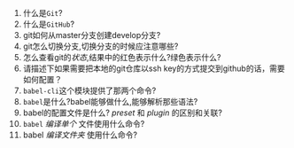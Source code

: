 1. 什么是`Git`?
2. 什么是`GitHub`?
3. git如何从master分支创建develop分支?
4. git怎么切换分支,切换分支的时候应注意哪些?
5. 怎么查看git的*状态*,结果中的红色表示什么?绿色表示什么?
5. 请描述下如果需要把本地的git仓库以ssh key的方式提交到github的话，需要如何配置？
6. `babel-cli`这个模块提供了那两个命令?
7. `babel`是什么?babel能够做什么,能够解析那些语法?
8. babel的配置文件是什么? *preset* 和 *plugin* 的区别和关联?
9. `babel` *编译单个* 文件使用什么命令?
10. babel *编译文件夹* 使用什么命令?
